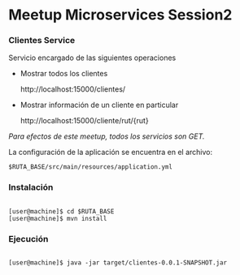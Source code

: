 # Meetup Microservices Session2
### Clientes Service

Servicio encargado de las siguientes operaciones

* Mostrar todos los clientes

	http://localhost:15000/clientes/


* Mostrar información de un cliente en particular

	http://localhost:15000/cliente/rut/{rut}

*Para efectos de este meetup, todos los servicios son GET.*



La configuración de la aplicación se encuentra en el archivo:

	$RUTA_BASE/src/main/resources/application.yml

### Instalación ###
```console

[user@machine]$ cd $RUTA_BASE
[user@machine]$ mvn install

```

### Ejecución ###
```console

[user@machine]$ java -jar target/clientes-0.0.1-SNAPSHOT.jar

```
